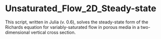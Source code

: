 # Unsaturated_Flow_2D_Steady-state
This script, written in Julia (v. 0.6), solves the steady-state form of the Richards equation for variably-saturated flow in porous media in a two-dimensional vertical cross section.
